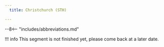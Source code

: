 ```yaml
---
  title: Christchurch (STH)

---
```


--8<-- "includes/abbreviations.md"

!!! info
    This segment is not finished yet, please come back at a later date.